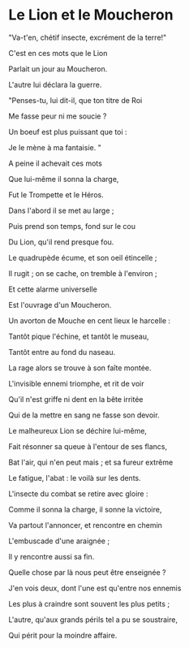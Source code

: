 # Le Lion et le Moucheron

"Va-t'en, chétif insecte, excrément de la terre!"

C'est en ces mots que le Lion

Parlait un jour au Moucheron.

L'autre lui déclara la guerre.

"Penses-tu, lui dit-il, que ton titre de Roi

Me fasse peur ni me soucie ?

Un boeuf est plus puissant que toi :

Je le mène à ma fantaisie. "

A peine il achevait ces mots

Que lui-même il sonna la charge,

Fut le Trompette et le Héros.

Dans l'abord il se met au large ;

Puis prend son temps, fond sur le cou

Du Lion, qu'il rend presque fou.

Le quadrupède écume, et son oeil étincelle ;

Il rugit ; on se cache, on tremble à l'environ ;

Et cette alarme universelle

Est l'ouvrage d'un Moucheron.

Un avorton de Mouche en cent lieux le harcelle :

Tantôt pique l'échine, et tantôt le museau,

Tantôt entre au fond du naseau.

La rage alors se trouve à son faîte montée.

L'invisible ennemi triomphe, et rit de voir

Qu'il n'est griffe ni dent en la bête irritée

Qui de la mettre en sang ne fasse son devoir.

Le malheureux Lion se déchire lui-même,

Fait résonner sa queue à l'entour de ses flancs,

Bat l'air, qui n'en peut mais ; et sa fureur extrême

Le fatigue, l'abat : le voilà sur les dents.

L'insecte du combat se retire avec gloire :

Comme il sonna la charge, il sonne la victoire,

Va partout l'annoncer, et rencontre en chemin

L'embuscade d'une araignée ;

Il y rencontre aussi sa fin.



Quelle chose par là nous peut être enseignée ?

J'en vois deux, dont l'une est qu'entre nos ennemis

Les plus à craindre sont souvent les plus petits ;

L'autre, qu'aux grands périls tel a pu se soustraire,

Qui périt pour la moindre affaire.
